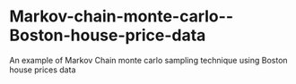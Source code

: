# Markov-chain-monte-carlo--Boston-house-price-data
An example of Markov Chain monte carlo sampling technique using Boston house prices data
